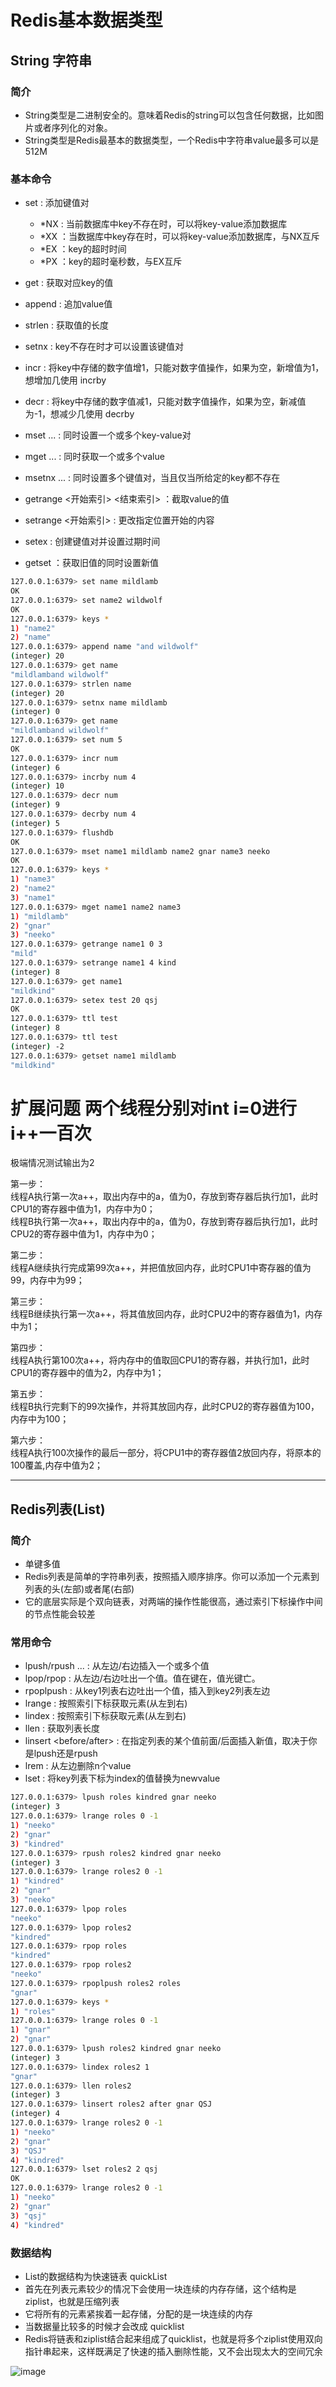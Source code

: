 # Redis基本数据类型
## String 字符串
### 简介
- String类型是二进制安全的。意味着Redis的string可以包含任何数据，比如图片或者序列化的对象。
- String类型是Redis最基本的数据类型，一个Redis中字符串value最多可以是512M

### 基本命令
- set <key> <value> : 添加键值对
  - *NX : 当前数据库中key不存在时，可以将key-value添加数据库
  - *XX ：当数据库中key存在时，可以将key-value添加数据库，与NX互斥
  - *EX ：key的超时时间
  - *PX ：key的超时毫秒数，与EX互斥
  
- get <key> : 获取对应key的值
- append <key> <value> : 追加value值
- strlen <key> : 获取值的长度
- setnx <key> <value> : key不存在时才可以设置该键值对
- incr <key> : 将key中存储的数字值增1，只能对数字值操作，如果为空，新增值为1，想增加几使用 incrby
- decr <key> : 将key中存储的数字值减1，只能对数字值操作，如果为空，新减值为-1，想减少几使用 decrby
- mset <key1> <value1> <key2> <value2> ... : 同时设置一个或多个key-value对
- mget <key1> <key2> <key3> ... : 同时获取一个或多个value
- msetnx <key1> <value1> <key2> <value2> ... : 同时设置多个键值对，当且仅当所给定的key都不存在
- getrange <key> <开始索引> <结束索引> ：截取value的值
- setrange <key> <开始索引> <value> : 更改指定位置开始的内容
- setex <key> <seconds> <value> : 创建键值对并设置过期时间
- getset <key> <value> ：获取旧值的同时设置新值
  
  
```bash
127.0.0.1:6379> set name mildlamb
OK
127.0.0.1:6379> set name2 wildwolf
OK
127.0.0.1:6379> keys *
1) "name2"
2) "name"
127.0.0.1:6379> append name "and wildwolf"
(integer) 20
127.0.0.1:6379> get name
"mildlamband wildwolf"
127.0.0.1:6379> strlen name
(integer) 20
127.0.0.1:6379> setnx name mildlamb
(integer) 0
127.0.0.1:6379> get name
"mildlamband wildwolf"
127.0.0.1:6379> set num 5
OK
127.0.0.1:6379> incr num
(integer) 6
127.0.0.1:6379> incrby num 4
(integer) 10
127.0.0.1:6379> decr num
(integer) 9
127.0.0.1:6379> decrby num 4
(integer) 5
127.0.0.1:6379> flushdb
OK
127.0.0.1:6379> mset name1 mildlamb name2 gnar name3 neeko
OK
127.0.0.1:6379> keys *
1) "name3"
2) "name2"
3) "name1"
127.0.0.1:6379> mget name1 name2 name3
1) "mildlamb"
2) "gnar"
3) "neeko"
127.0.0.1:6379> getrange name1 0 3
"mild"
127.0.0.1:6379> setrange name1 4 kind
(integer) 8
127.0.0.1:6379> get name1
"mildkind"
127.0.0.1:6379> setex test 20 qsj
OK
127.0.0.1:6379> ttl test
(integer) 8
127.0.0.1:6379> ttl test
(integer) -2
127.0.0.1:6379> getset name1 mildlamb
"mildkind"
```
  
  
  
  
  
  
  
  
  
# 扩展问题 两个线程分别对int i=0进行i++一百次
极端情况测试输出为2  

第一步：  
线程A执行第一次a++，取出内存中的a，值为0，存放到寄存器后执行加1，此时CPU1的寄存器中值为1，内存中为0；  
线程B执行第一次a++，取出内存中的a，值为0，存放到寄存器后执行加1，此时CPU2的寄存器中值为1，内存中为0；  

第二步：  
线程A继续执行完成第99次a++，并把值放回内存，此时CPU1中寄存器的值为99，内存中为99；  

第三步：  
线程B继续执行第一次a++，将其值放回内存，此时CPU2中的寄存器值为1，内存中为1；  

第四步：  
线程A执行第100次a++，将内存中的值取回CPU1的寄存器，并执行加1，此时CPU1的寄存器中的值为2，内存中为1；  

第五步：  
线程B执行完剩下的99次操作，并将其放回内存，此时CPU2的寄存器值为100，内存中为100；  

第六步：  
线程A执行100次操作的最后一部分，将CPU1中的寄存器值2放回内存，将原本的100覆盖,内存中值为2；  

  
<hr>
  
## Redis列表(List)
### 简介
- 单键多值
- Redis列表是简单的字符串列表，按照插入顺序排序。你可以添加一个元素到列表的头(左部)或者尾(右部)
- 它的底层实际是个双向链表，对两端的操作性能很高，通过索引下标操作中间的节点性能会较差
  
### 常用命令
- lpush/rpush <key> <value1> <value2> ... : 从左边/右边插入一个或多个值
- lpop/rpop <key> : 从左边/右边吐出一个值。值在键在，值光键亡。
- rpoplpush <key1> <key2> : 从key1列表右边吐出一个值，插入到key2列表左边
- lrange <key> <start> <stop> : 按照索引下标获取元素(从左到右)
- lindex <key> <index> : 按照索引下标获取元素(从左到右)
- llen <key> : 获取列表长度
- linsert <key> <before/after> <value> <newvalue> : 在指定列表的某个值前面/后面插入新值，取决于你是lpush还是rpush
- lrem <key> <n> <value> : 从左边删除n个value
- lset <key> <index> <newvalue> : 将key列表下标为index的值替换为newvalue
  
```bash
127.0.0.1:6379> lpush roles kindred gnar neeko
(integer) 3
127.0.0.1:6379> lrange roles 0 -1
1) "neeko"
2) "gnar"
3) "kindred"
127.0.0.1:6379> rpush roles2 kindred gnar neeko
(integer) 3
127.0.0.1:6379> lrange roles2 0 -1
1) "kindred"
2) "gnar"
3) "neeko"
127.0.0.1:6379> lpop roles
"neeko"
127.0.0.1:6379> lpop roles2
"kindred"
127.0.0.1:6379> rpop roles
"kindred"
127.0.0.1:6379> rpop roles2
"neeko"
127.0.0.1:6379> rpoplpush roles2 roles
"gnar"
127.0.0.1:6379> keys *
1) "roles"
127.0.0.1:6379> lrange roles 0 -1
1) "gnar"
2) "gnar"
127.0.0.1:6379> lpush roles2 kindred gnar neeko
(integer) 3
127.0.0.1:6379> lindex roles2 1
"gnar"
127.0.0.1:6379> llen roles2
(integer) 3
127.0.0.1:6379> linsert roles2 after gnar QSJ
(integer) 4
127.0.0.1:6379> lrange roles2 0 -1
1) "neeko"
2) "gnar"
3) "QSJ"
4) "kindred"
127.0.0.1:6379> lset roles2 2 qsj
OK
127.0.0.1:6379> lrange roles2 0 -1
1) "neeko"
2) "gnar"
3) "qsj"
4) "kindred"
```
  
### 数据结构
- List的数据结构为快速链表 quickList
- 首先在列表元素较少的情况下会使用一块连续的内存存储，这个结构是ziplist，也就是压缩列表
- 它将所有的元素紧挨着一起存储，分配的是一块连续的内存
- 当数据量比较多的时候才会改成 quicklist
- Redis将链表和ziplist结合起来组成了quicklist，也就是将多个ziplist使用双向指针串起来，这样既满足了快速的插入删除性能，又不会出现太大的空间冗余
  
![image](https://user-images.githubusercontent.com/92672384/179136111-bf5f97e4-09d9-4370-923b-a540641d981f.png)
